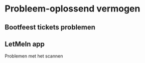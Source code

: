 # Probleem-oplossend vermogen
## Bootfeest tickets problemen
## LetMeIn app
Problemen met het scannen
